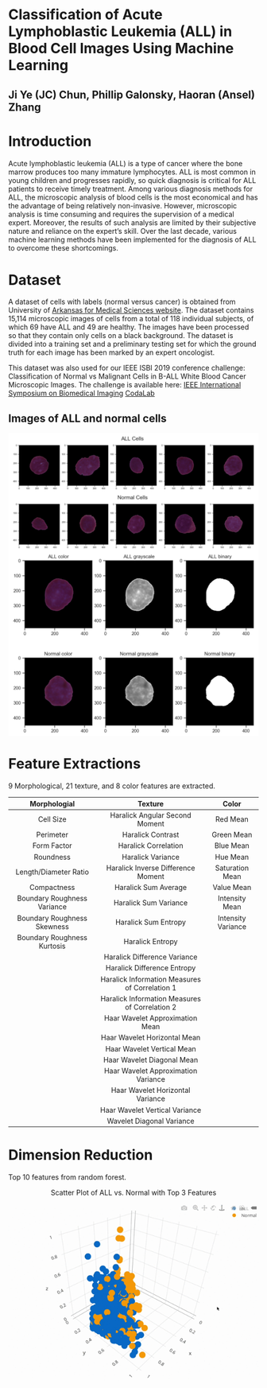  
# **Classification of Acute Lymphoblastic Leukemia (ALL) in Blood Cell Images Using Machine Learning**
## Ji Ye (JC) Chun, Phillip Galonsky, Haoran (Ansel) Zhang

          
# **Introduction**
Acute lymphoblastic leukemia (ALL) is a type of cancer where the bone marrow produces too many immature lymphocytes. ALL is most common in young children and progresses rapidly, so quick diagnosis is critical for ALL patients to receive timely treatment. Among various diagnosis methods for ALL, the microscopic analysis of blood cells is the most economical and has the advantage of being relatively non-invasive. However, microscopic analysis is time consuming and requires the supervision of a medical expert. Moreover, the results of such analysis are limited by their subjective nature and reliance on the expert’s skill. Over the last decade, various machine learning methods have been implemented for the diagnosis of ALL to overcome these shortcomings. 


# **Dataset**

  A dataset of cells with labels (normal versus cancer) is obtained from University of [Arkansas for Medical Sciences website]( https://app.box.com/s/xeclwwd2xep9ntljtgyptmt4k5wone9n). The dataset contains 15,114 microscopic images of cells from a total of 118 individual subjects, of which 69 have ALL and 49 are healthy. The images have been processed so that they contain only cells on a black background. The dataset is divided into a training set and a preliminary testing set for which the ground truth for each image has been marked by an expert oncologist.
  
  This  dataset  was  also  used  for  our  IEEE  ISBI  2019  conference  challenge: Classification  of Normal vs Malignant Cells in B-ALL White Blood Cancer Microscopic Images. The challenge is available here:
  [IEEE International Symposium on Biomedical Imaging](https://biomedicalimaging.org/2019/challenges/)
  [CodaLab](https://competitions.codalab.org/competitions/20429)

## Images of ALL and normal cells
<img align="center" src="https://github.com/ansel-z/CX4240-Cancer-Cell-Classfication-Project/blob/master/Figures/ALLvsHem_color.PNG">

<img align="center" src="https://github.com/ansel-z/CX4240-Cancer-Cell-Classfication-Project/blob/master/Figures/ALLvsHem.PNG">

# Feature Extractions

 9 Morphological, 21 texture, and 8 color features are extracted.
<center>
 
|Morphologial                 |Texture                                       |Color                       |  
|:---------------------------:|:--------------------------------------------:|:--------------------------:|
|Cell Size                    |Haralick Angular Second Moment                |Red Mean                    |
|Perimeter                    |Haralick Contrast                             |Green Mean                  |
|Form Factor                  |Haralick Correlation                          |Blue Mean                   |
|Roundness                    |Haralick Variance                             |Hue Mean                    |
|Length/Diameter Ratio        |Haralick Inverse Difference Moment            |Saturation Mean             |
|Compactness                  |Haralick Sum Average                          |Value Mean                  |
|Boundary Roughness Variance  |Haralick Sum Variance                         |Intensity Mean              |
|Boundary Roughness Skewness  |Haralick Sum Entropy                          |Intensity Variance          |
|Boundary Roughness Kurtosis  |Haralick Entropy                              |                            |
|                             |Haralick Difference Variance                  |                            |
|                             |Haralick Difference Entropy                   |                            |
|                             |Haralick Information Measures of Correlation 1|                            |
|                             |Haralick Information Measures of Correlation 2|                            |
|                             |Haar Wavelet Approximation Mean               |                            |
|                             |Haar Wavelet Horizontal Mean                  |                            |
|                             |Haar Wavelet Vertical Mean                    |                            |
|                             |Haar Wavelet Diagonal Mean                    |                            |
|                             |Haar Wavelet Approximation Variance           |                            |
|                             |Haar Wavelet Horizontal Variance              |                            |
|                             |Haar Wavelet Vertical Variance                |                            |
|                             |Wavelet Diagonal Variance                     |                            |
 
</center>


# Dimension Reduction

Top 10 features from random forest.

<p align="center">
  Scatter Plot of ALL vs. Normal with Top 3 Features
</p>
<img align="center" src="https://github.com/ansel-z/CX4240-Cancer-Cell-Classfication-Project/blob/master/Figures/ALLvsNormalScatter3D.gif">




